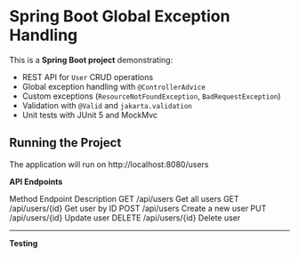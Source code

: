 # Spring Boot Global Exception Handling

This is a **Spring Boot project** demonstrating:

- REST API for `User` CRUD operations
- Global exception handling with `@ControllerAdvice`
- Custom exceptions (`ResourceNotFoundException`, `BadRequestException`)
- Validation with `@Valid` and `jakarta.validation`
- Unit tests with JUnit 5 and MockMvc

## Running the Project

The application will run on http://localhost:8080/users

**API Endpoints**

Method	Endpoint	Description
GET	/api/users	Get all users
GET	/api/users/{id}	Get user by ID
POST	/api/users	Create a new user
PUT	/api/users/{id}	Update user
DELETE	/api/users/{id}	Delete user

---
**Testing**
